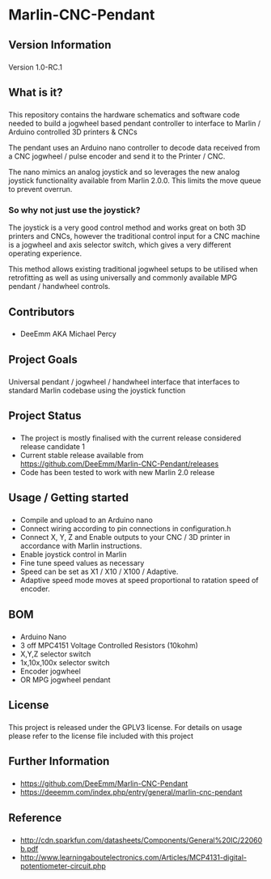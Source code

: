 # Marlin-CNC-Pendant

## Version Information
###

Version 1.0-RC.1




## What is it?
###

This repository contains the hardware schematics and software code needed to build a jogwheel based pendant controller to interface to Marlin / Arduino controlled 3D printers & CNCs 

The pendant uses an Arduino nano controller to decode data received from a CNC jogwheel / pulse encoder and send it to the Printer / CNC.

The nano mimics an analog joystick and so leverages the new analog joystick functionality available from Marlin 2.0.0. This limits the move queue to prevent overrun.


### So why not just use the joystick?

The joystick is a very good control method and works great on both 3D printers and CNCs, however the traditional control input for a CNC machine is a jogwheel and axis selector switch, which gives a very different operating experience.

This method allows existing traditional jogwheel setups to be utilised when retrofitting as well as using universally and commonly available MPG pendant / handwheel controls.



## Contributors
###

- DeeEmm AKA Michael Percy



## Project Goals
###

Universal pendant / jogwheel / handwheel interface that interfaces to standard Marlin codebase using the joystick function


## Project Status
###

- The project is mostly finalised with the current release considered release candidate 1
- Current stable release available from https://github.com/DeeEmm/Marlin-CNC-Pendant/releases
- Code has been tested to work with new Marlin 2.0 release


## Usage / Getting started
###

- Compile and upload to an Arduino nano
- Connect wiring according to pin connections in configuration.h
- Connect X, Y, Z and Enable outputs to your CNC / 3D printer in accordance with Marlin instructions.
- Enable joystick control in Marlin
- Fine tune speed values as necessary
- Speed can be set as X1 / X10 / X100 / Adaptive. 
- Adaptive speed mode moves at speed proportional to ratation speed of encoder.

## BOM
###

- Arduino Nano
- 3 off MPC4151 Voltage Controlled Resistors (10kohm)
- X,Y,Z selector switch
- 1x,10x,100x selector switch
- Encoder jogwheel
- OR MPG jogwheel pendant

## License
###

This project is released under the GPLV3 license. For details on usage please refer to the license file included with this project



## Further Information
###

- https://github.com/DeeEmm/Marlin-CNC-Pendant
- https://deeemm.com/index.php/entry/general/marlin-cnc-pendant

## Reference
###

- http://cdn.sparkfun.com/datasheets/Components/General%20IC/22060b.pdf
- http://www.learningaboutelectronics.com/Articles/MCP4131-digital-potentiometer-circuit.php
